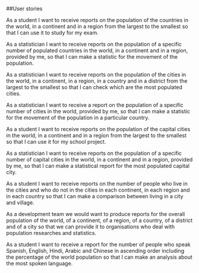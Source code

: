 ##User stories

As a student I want to receive reports on the population of the countries in the world, in a continent and in a region from the largest to the smallest so that I can use it to study for my exam.

As a statistician I want to receive reports on the population of a specific number of populated countries in the world, in a continent and in a region, provided by me, so that I can make a statistic for the movement of the population.

As a statistician I want to receive reports on the population of the cities in the world, in a continent, in a region, in a country and in a district from the largest to the smallest so that I can check which are the most populated cities.

As a statistician I want to receive a report on the population of a specific number of cities in the world, provided by me, so that I can make a statistic for the movement of the population in a particular country.

As a student I want to receive reports on the population of the capital cities in the world, in a continent and in a region from the largest to the smallest so that I can use it for my school project.

As a statistician I want to receive reports on the population of a specific number of capital cities in the world, in a continent and in a region, provided by me, so that I can make a statistical report for the most populated capital city.

As a student I want to receive reports on the number of people who live in the cities and who do not in the cities in each continent, in each region and in each country so that I can make a comparison between living in a city and village.

As a development team we would want to produce reports for the overall population of the world, of a continent, of a region, of a country, of a district and of a city so that we can provide it to organisations who deal with population researches and statistics.

As a student I want to receive a report for the number of people who speak Spanish, English, Hindi, Arabic and Chinese in ascending order including the percentage of the world population so that I can make an analysis about the most spoken language.











